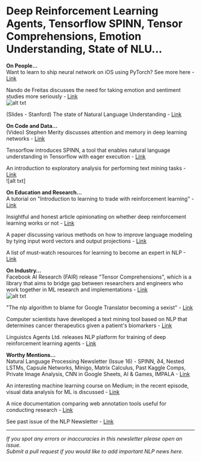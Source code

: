 # Deep Reinforcement Learning Agents, Tensorflow SPINN, Tensor Comprehensions, Emotion Understanding, State of NLU... 
**On People…**  
Want to learn to ship neural network on iOS using PyTorch? See more here - [Link](https://attardi.org/pytorch-and-coreml)

Nando de Freitas discusses the need for taking emotion and sentiment studies more seriously - [Link](https://twitter.com/NandoDF/status/962377568858058757)  
![alt txt]()

(Slides - Stanford) The state of Natural Language Understanding - [Link](http://sivareddy.in/papers/talks/siva-nlu-rework18.pdf?utm_campaign=Revue%20newsletter&utm_medium=Newsletter&utm_source=NLP%20News)

**On Code and Data…**  
(Video) Stephen Merity discusses attention and memory in deep learning networks - [Link](https://www.youtube.com/watch?v=uuPZFWJ-4bE&feature=youtu.be)  

Tensorflow introduces SPINN, a tool that enables natural language understanding in Tensorflow with eager execution - [Link](https://github.com/tensorflow/tensorflow/tree/master/third_party/examples/eager/spinn)  

An introduction to exploratory analysis for performing text mining tasks - [Link](https://rpubs.com/moeensaiket/359634)  
![alt txt]

**On Education and Research…**  
A tutorial on "Introduction to learning to trade with reinforcement learning" - [Link](http://www.wildml.com/2018/02/introduction-to-learning-to-trade-with-reinforcement-learning/)  

Insightful and honest article opinionating on whether deep reinforcement learning works or not - [Link](https://www.alexirpan.com/2018/02/14/rl-hard.html)  

A paper discussing various methods on how to improve language modeling by tying input word vectors and output projections - [Link](https://arxiv.org/pdf/1611.01462.pdf)

A list of must-watch resources for learning to become an expert in NLP - [Link](http://blog.aylien.com/12-of-the-best-free-natural-language-processing-and-machine-learning-educational-resources/)

**On Industry…**  
Facebook AI Research (FAIR) release "Tensor Comprehensions", which is a library that aims to bridge gap between researchers and engineers who work together in ML research and implementations - [Link](https://research.fb.com/announcing-tensor-comprehensions/)  
![alt txt]()

"The nlp algorithm to blame for Google Translator becoming a sexist" - [Link](https://www.forbes.com/sites/parmyolson/2018/02/15/the-algorithm-that-helped-google-translate-become-sexist/#7643e2747daa)

Computer scientists have developed a text mining tool based on NLP that determines cancer therapeutics given a patient's biomarkers - [Link](https://www.healthdatamanagement.com/news/nlp-finds-links-between-genomic-anomalies-cancer-drug-responses)

Linguistcs Agents Ltd. releases NLP platform for training of deep reinforcement learning agents - [Link](http://markets.businessinsider.com/news/stocks/New-Linguistic-Intelligence-Platform-for-Deep-Reinforcement-Learning-1001767759)

**Worthy Mentions…**  
Natural Language Processing Newsletter (Issue 16) - SPINN, ∂4, Nested LSTMs, Capsule Networks, Minigo, Matrix Calculus, Past Kaggle Comps, Private Image Analysis, CNN in Google Sheets, AI & Games, IMPALA - [Link](http://newsletter.ruder.io/issues/nlp-news-spinn-4-nested-lstms-capsule-networks-minigo-matrix-calculus-past-kaggle-comps-private-image-analysis-cnn-in-google-sheets-ai-games-impala-94370)

An interesting machine learning course on Medium; in the recent episode, visual data analysis for ML is discussed - [Link](https://medium.com/open-machine-learning-course/open-machine-learning-course-topic-2-visual-data-analysis-in-python-846b989675cd) 

A nice documentation comparing web annotation tools useful for conducting research - [Link](https://docs.google.com/spreadsheets/d/14ionbRVYBQuD0cNLazKfRWYzrkax3qFCspm9SiaG5Aw/edit#gid=0)

See past issue of the NLP Newsletter - [Link](https://github.com/omarsar/nlp_newsletter/blob/master/issues/Issue-4-Sequence-Models-course-Gary-Marcus-vs-Yann-LeCun-Deep-Learning-Matrix-Calculus-Tensorflow-Capsules.md)

----------
*If you spot any errors or inaccuracies in this newsletter please open an issue.*  
*Submit a pull request if you would like to add important NLP news here.*

